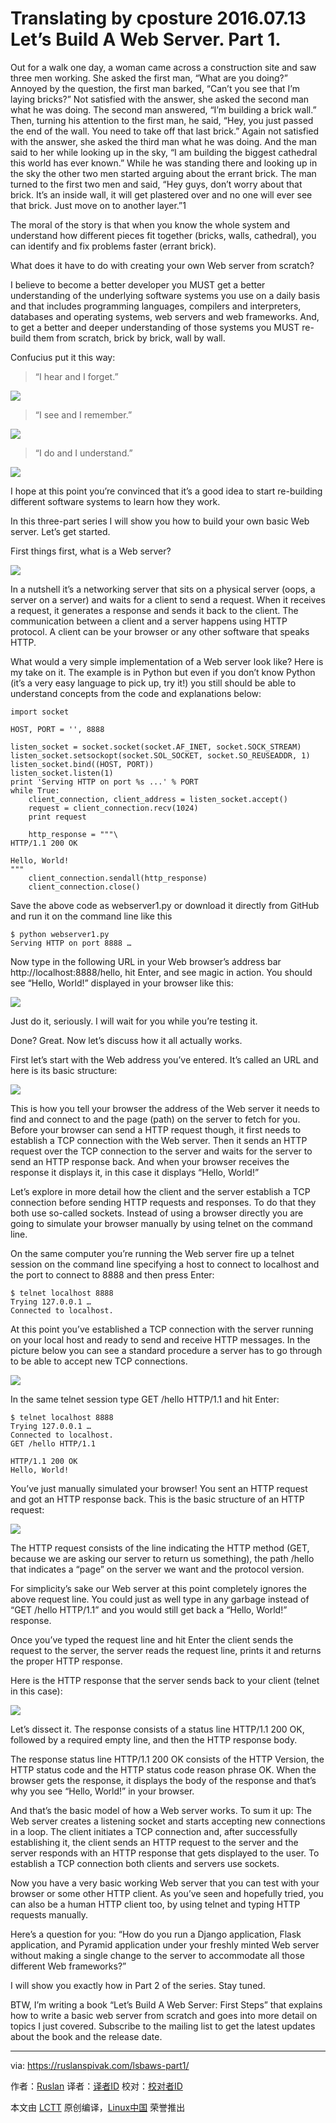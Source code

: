 Translating by cposture 2016.07.13
Let’s Build A Web Server. Part 1.
=====================================

Out for a walk one day, a woman came across a construction site and saw three men working. She asked the first man, “What are you doing?” Annoyed by the question, the first man barked, “Can’t you see that I’m laying bricks?” Not satisfied with the answer, she asked the second man what he was doing. The second man answered, “I’m building a brick wall.” Then, turning his attention to the first man, he said, “Hey, you just passed the end of the wall. You need to take off that last brick.” Again not satisfied with the answer, she asked the third man what he was doing. And the man said to her while looking up in the sky, “I am building the biggest cathedral this world has ever known.” While he was standing there and looking up in the sky the other two men started arguing about the errant brick. The man turned to the first two men and said, “Hey guys, don’t worry about that brick. It’s an inside wall, it will get plastered over and no one will ever see that brick. Just move on to another layer.”1

The moral of the story is that when you know the whole system and understand how different pieces fit together (bricks, walls, cathedral), you can identify and fix problems faster (errant brick).

What does it have to do with creating your own Web server from scratch?

I believe to become a better developer you MUST get a better understanding of the underlying software systems you use on a daily basis and that includes programming languages, compilers and interpreters, databases and operating systems, web servers and web frameworks. And, to get a better and deeper understanding of those systems you MUST re-build them from scratch, brick by brick, wall by wall.

Confucius put it this way:

>“I hear and I forget.”

![](https://ruslanspivak.com/lsbasi-part4/LSBAWS_confucius_hear.png)

>“I see and I remember.”

![](https://ruslanspivak.com/lsbasi-part4/LSBAWS_confucius_see.png)

>“I do and I understand.”

![](https://ruslanspivak.com/lsbasi-part4/LSBAWS_confucius_do.png)

I hope at this point you’re convinced that it’s a good idea to start re-building different software systems to learn how they work.

In this three-part series I will show you how to build your own basic Web server. Let’s get started.

First things first, what is a Web server?

![](https://ruslanspivak.com/lsbaws-part1/LSBAWS_HTTP_request_response.png)

In a nutshell it’s a networking server that sits on a physical server (oops, a server on a server) and waits for a client to send a request. When it receives a request, it generates a response and sends it back to the client. The communication between a client and a server happens using HTTP protocol. A client can be your browser or any other software that speaks HTTP.

What would a very simple implementation of a Web server look like? Here is my take on it. The example is in Python but even if you don’t know Python (it’s a very easy language to pick up, try it!) you still should be able to understand concepts from the code and explanations below:

```
import socket

HOST, PORT = '', 8888

listen_socket = socket.socket(socket.AF_INET, socket.SOCK_STREAM)
listen_socket.setsockopt(socket.SOL_SOCKET, socket.SO_REUSEADDR, 1)
listen_socket.bind((HOST, PORT))
listen_socket.listen(1)
print 'Serving HTTP on port %s ...' % PORT
while True:
    client_connection, client_address = listen_socket.accept()
    request = client_connection.recv(1024)
    print request

    http_response = """\
HTTP/1.1 200 OK

Hello, World!
"""
    client_connection.sendall(http_response)
    client_connection.close()
```

Save the above code as webserver1.py or download it directly from GitHub and run it on the command line like this

```
$ python webserver1.py
Serving HTTP on port 8888 …
```

Now type in the following URL in your Web browser’s address bar http://localhost:8888/hello, hit Enter, and see magic in action. You should see “Hello, World!” displayed in your browser like this:

![](https://ruslanspivak.com/lsbaws-part1/browser_hello_world.png)

Just do it, seriously. I will wait for you while you’re testing it.

Done? Great. Now let’s discuss how it all actually works.

First let’s start with the Web address you’ve entered. It’s called an URL and here is its basic structure:

![](https://ruslanspivak.com/lsbaws-part1/LSBAWS_URL_Web_address.png)

This is how you tell your browser the address of the Web server it needs to find and connect to and the page (path) on the server to fetch for you. Before your browser can send a HTTP request though, it first needs to establish a TCP connection with the Web server. Then it sends an HTTP request over the TCP connection to the server and waits for the server to send an HTTP response back. And when your browser receives the response it displays it, in this case it displays “Hello, World!”

Let’s explore in more detail how the client and the server establish a TCP connection before sending HTTP requests and responses. To do that they both use so-called sockets. Instead of using a browser directly you are going to simulate your browser manually by using telnet on the command line.

On the same computer you’re running the Web server fire up a telnet session on the command line specifying a host to connect to localhost and the port to connect to 8888 and then press Enter:

```
$ telnet localhost 8888
Trying 127.0.0.1 …
Connected to localhost.
```

At this point you’ve established a TCP connection with the server running on your local host and ready to send and receive HTTP messages. In the picture below you can see a standard procedure a server has to go through to be able to accept new TCP connections. 

![](https://ruslanspivak.com/lsbaws-part1/LSBAWS_socket.png)

In the same telnet session type GET /hello HTTP/1.1 and hit Enter:

```
$ telnet localhost 8888
Trying 127.0.0.1 …
Connected to localhost.
GET /hello HTTP/1.1

HTTP/1.1 200 OK
Hello, World!
```

You’ve just manually simulated your browser! You sent an HTTP request and got an HTTP response back. This is the basic structure of an HTTP request:

![](https://ruslanspivak.com/lsbaws-part1/LSBAWS_HTTP_request_anatomy.png)

The HTTP request consists of the line indicating the HTTP method (GET, because we are asking our server to return us something), the path /hello that indicates a “page” on the server we want and the protocol version.

For simplicity’s sake our Web server at this point completely ignores the above request line. You could just as well type in any garbage instead of “GET /hello HTTP/1.1” and you would still get back a “Hello, World!” response.

Once you’ve typed the request line and hit Enter the client sends the request to the server, the server reads the request line, prints it and returns the proper HTTP response.

Here is the HTTP response that the server sends back to your client (telnet in this case): 

![](https://ruslanspivak.com/lsbaws-part1/LSBAWS_HTTP_response_anatomy.png)

Let’s dissect it. The response consists of a status line HTTP/1.1 200 OK, followed by a required empty line, and then the HTTP response body.

The response status line HTTP/1.1 200 OK consists of the HTTP Version, the HTTP status code and the HTTP status code reason phrase OK. When the browser gets the response, it displays the body of the response and that’s why you see “Hello, World!” in your browser.

And that’s the basic model of how a Web server works. To sum it up: The Web server creates a listening socket and starts accepting new connections in a loop. The client initiates a TCP connection and, after successfully establishing it, the client sends an HTTP request to the server and the server responds with an HTTP response that gets displayed to the user. To establish a TCP connection both clients and servers use sockets.

Now you have a very basic working Web server that you can test with your browser or some other HTTP client. As you’ve seen and hopefully tried, you can also be a human HTTP client too, by using telnet and typing HTTP requests manually.

Here’s a question for you: “How do you run a Django application, Flask application, and Pyramid application under your freshly minted Web server without making a single change to the server to accommodate all those different Web frameworks?”

I will show you exactly how in Part 2 of the series. Stay tuned.

BTW, I’m writing a book “Let’s Build A Web Server: First Steps” that explains how to write a basic web server from scratch and goes into more detail on topics I just covered. Subscribe to the mailing list to get the latest updates about the book and the release date.

--------------------------------------------------------------------------------

via: https://ruslanspivak.com/lsbaws-part1/

作者：[Ruslan][a]
译者：[译者ID](https://github.com/译者ID)
校对：[校对者ID](https://github.com/校对者ID)

本文由 [LCTT](https://github.com/LCTT/TranslateProject) 原创编译，[Linux中国](https://linux.cn/) 荣誉推出

[a]: https://linkedin.com/in/ruslanspivak/

    
    
